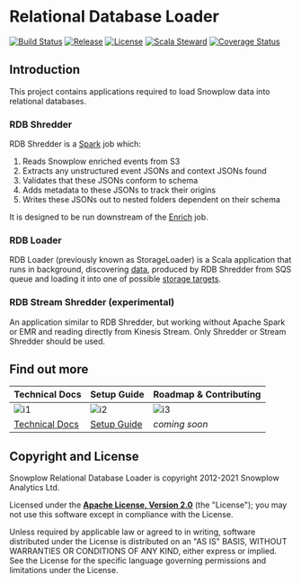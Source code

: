 # Relational Database Loader

[![Build Status][build-image]][build]
[![Release][release-image]][releases]
[![License][license-image]][license]
[![Scala Steward][scala-steward-image]][scala-steward]
[![Coverage Status][coveralls-image]][coveralls]

## Introduction

This project contains applications required to load Snowplow data into relational databases.

### RDB Shredder

RDB Shredder is a [Spark][spark] job which:

1. Reads Snowplow enriched events from S3
2. Extracts any unstructured event JSONs and context JSONs found
3. Validates that these JSONs conform to schema
4. Adds metadata to these JSONs to track their origins
5. Writes these JSONs out to nested folders dependent on their schema

It is designed to be run downstream of the [Enrich][enrich] job.

### RDB Loader

RDB Loader (previously known as StorageLoader) is a Scala application that runs in background, discovering [data][shred], produced by RDB Shredder from SQS queue and loading it into one of possible [storage targets][targets].

### RDB Stream Shredder (experimental)

An application similar to RDB Shredder, but working without Apache Spark or EMR
and reading directly from Kinesis Stream. Only Shredder or Stream Shredder
should be used.

## Find out more

| Technical Docs              | Setup Guide           | Roadmap & Contributing   |         
|-----------------------------|-----------------------|--------------------------|
| ![i1][techdocs-image]      | ![i2][setup-image]   | ![i3][roadmap-image]       |
| [Technical Docs][techdocs] | [Setup Guide][setup] | _coming soon_              |

## Copyright and License

Snowplow Relational Database Loader is copyright 2012-2021 Snowplow Analytics Ltd.

Licensed under the **[Apache License, Version 2.0][license]** (the "License");
you may not use this software except in compliance with the License.

Unless required by applicable law or agreed to in writing, software
distributed under the License is distributed on an "AS IS" BASIS,
WITHOUT WARRANTIES OR CONDITIONS OF ANY KIND, either express or implied.
See the License for the specific language governing permissions and
limitations under the License.


[techdocs-image]: https://d3i6fms1cm1j0i.cloudfront.net/github/images/techdocs.png
[setup-image]: https://d3i6fms1cm1j0i.cloudfront.net/github/images/setup.png
[roadmap-image]: https://d3i6fms1cm1j0i.cloudfront.net/github/images/roadmap.png
[setup]: https://docs.snowplowanalytics.com/docs/getting-started-on-snowplow-open-source/setup-snowplow-on-aws/setup-destinations/setup-redshift/
[techdocs]: https://docs.snowplowanalytics.com/docs/pipeline-components-and-applications/loaders-storage-targets/snowplow-rdb-loader/

[spark]: http://spark.apache.org/
[enrich]: https://github.com/snowplow/snowplow/enrich

[targets]: https://github.com/snowplow/snowplow/wiki/Configuring-storage-targets
[shred]: https://docs.snowplowanalytics.com/docs/pipeline-components-and-applications/loaders-storage-targets/snowplow-rdb-loader/rdb-shredder/

[build-image]: https://github.com/snowplow/snowplow-rdb-loader/workflows/Test%20and%20deploy/badge.svg
[build]: https://github.com/snowplow/snowplow-rdb-loader/actions?query=workflow%3A%22Test%22

[release-image]: https://img.shields.io/badge/release-r35-blue.svg?style=flat
[releases]: https://github.com/snowplow/snowplow-rdb-loader/releases

[license-image]: https://img.shields.io/badge/license-Apache--2-blue.svg?style=flat
[license]: https://www.apache.org/licenses/LICENSE-2.0

[scala-steward-image]: https://img.shields.io/badge/Scala_Steward-helping-blue.svg?style=flat&logo=data:image/png;base64,iVBORw0KGgoAAAANSUhEUgAAAA4AAAAQCAMAAAARSr4IAAAAVFBMVEUAAACHjojlOy5NWlrKzcYRKjGFjIbp293YycuLa3pYY2LSqql4f3pCUFTgSjNodYRmcXUsPD/NTTbjRS+2jomhgnzNc223cGvZS0HaSD0XLjbaSjElhIr+AAAAAXRSTlMAQObYZgAAAHlJREFUCNdNyosOwyAIhWHAQS1Vt7a77/3fcxxdmv0xwmckutAR1nkm4ggbyEcg/wWmlGLDAA3oL50xi6fk5ffZ3E2E3QfZDCcCN2YtbEWZt+Drc6u6rlqv7Uk0LdKqqr5rk2UCRXOk0vmQKGfc94nOJyQjouF9H/wCc9gECEYfONoAAAAASUVORK5CYII=
[scala-steward]: https://scala-steward.org

[coveralls]: https://coveralls.io/github/snowplow/snowplow-rdb-loader?branch=master
[coveralls-image]: https://coveralls.io/repos/github/snowplow/snowplow-rdb-loader/badge.svg?branch=master
